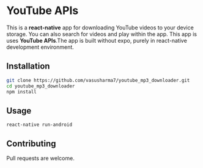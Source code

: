 # YouTube APIs

This is a **react-native** app for downloading YouTube videos to your device storage. You can also search for videos and play within the app. This app is uses **YouTube APIs**.The app is built without expo, purely in react-native development environment.

## Installation


```bash
git clone https://github.com/vasusharma7/youtube_mp3_downloader.git
cd youtube_mp3_downloader
npm install

```

## Usage

``` react-native
react-native run-android
```

## Contributing
Pull requests are welcome.
